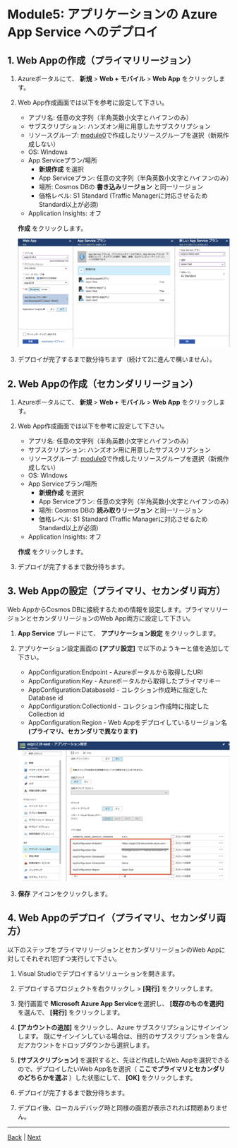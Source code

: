 # Module5: アプリケーションの Azure App Service へのデプロイ

## 1. Web Appの作成（プライマリリージョン）

1. Azureポータルにて、 **新規** > **Web + モバイル** > **Web App** をクリックします。

1. Web App作成画面では以下を参考に設定して下さい。

    * アプリ名: 任意の文字列（半角英数小文字とハイフンのみ）
    * サブスクリプション: ハンズオン用に用意したサブスクリプション
    * リソースグループ: [module0](module0.md)で作成したリソースグループを選択（新規作成しない）
    * OS: Windows
    * App Serviceプラン/場所
        - **新規作成** を選択
        - App Serviceプラン: 任意の文字列（半角英数小文字とハイフンのみ）
        - 場所: Cosmos DBの **書き込みリージョン** と同一リージョン
        - 価格レベル: S1 Standard (Traffic Managerに対応させるためStandard以上が必須)
    * Application Insights: オフ

    **作成** をクリックします。

    ![WebApp作成画面](./images/module5-1.png)

1. デプロイが完了するまで数分待ちます（続けて2に進んで構いません）。

## 2. Web Appの作成（セカンダリリージョン）

1. Azureポータルにて、 **新規** > **Web + モバイル** > **Web App** をクリックします。

1. Web App作成画面では以下を参考に設定して下さい。

    * アプリ名: 任意の文字列（半角英数小文字とハイフンのみ）
    * サブスクリプション: ハンズオン用に用意したサブスクリプション
    * リソースグループ: [module0](module0.md)で作成したリソースグループを選択（新規作成しない）
    * OS: Windows
    * App Serviceプラン/場所
        - **新規作成** を選択
        - App Serviceプラン: 任意の文字列（半角英数小文字とハイフンのみ）
        - 場所: Cosmos DBの **読み取りリージョン** と同一リージョン
        - 価格レベル: S1 Standard (Traffic Managerに対応させるためStandard以上が必須)
    * Application Insights: オフ

    **作成** をクリックします。

1. デプロイが完了するまで数分待ちます。

## 3. Web Appの設定（プライマリ、セカンダリ両方）

Web AppからCosmos DBに接続するための情報を設定します。プライマリリージョンとセカンダリリージョンのWeb App両方に設定して下さい。

1. **App Service** ブレードにて、 **アプリケーション設定** をクリックします。

1. アプリケーション設定画面の **[アプリ設定]** で以下のようキーと値を追加して下さい。

    * AppConfiguration:Endpoint - Azureポータルから取得したURI
    * AppConfiguration:Key - Azureポータルから取得したプライマリキー
    * AppConfiguration:DatabaseId - コレクション作成時に指定したDatabase id
    * AppConfiguration:CollectionId - コレクション作成時に指定したCollection id
    * AppConfiguration:Region - Web Appをデプロイしているリージョン名 **(プライマリ、セカンダリで異なります)**

    ![アプリケーション設定画面](./images/module5-2.png)

1. **保存** アイコンをクリックします。

## 4. Web Appのデプロイ（プライマリ、セカンダリ両方）

以下のステップをプライマリリージョンとセカンダリリージョンのWeb Appに対してそれぞれ1回ずつ実行して下さい。

1. Visual Studioでデプロイするソリューションを開きます。

1. デプロイするプロジェクトを右クリックし > **[発行]** をクリックします。

1. 発行画面で **Microsoft Azure App Service**を選択し、 **[既存のものを選択]** を選んで、 **[発行]** をクリックします。

1. **[アカウントの追加]** をクリックし、Azure サブスクリプションにサインインします。 既にサインインしている場合は、目的のサブスクリプションを含んだアカウントをドロップダウンから選択します。

1. **[サブスクリプション]** を選択すると、先ほど作成したWeb Appを選択できるので、デプロイしたいWeb App名を選択（ **ここでプライマリとセカンダリのどちらかを選ぶ** ）した状態にして、 **[OK]** をクリックします。

1. デプロイが完了するまで数分待ちます。

1. デプロイ後、ローカルデバッグ時と同様の画面が表示されれば問題ありません。

---
[Back](module4.md) | [Next](module6.md)
